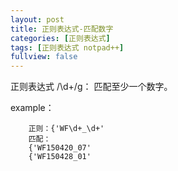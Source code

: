 ```yaml
---
layout: post
title: 正则表达式-匹配数字
categories: [正则表达式]
tags: [正则表达式 notpad++]
fullview: false
---
```


正则表达式  /\d+/g： 匹配至少一个数字。

example：

```
    正则：{'WF\d+_\d+'
    匹配：
    {'WF150420_07'
    {'WF150428_01'
```
